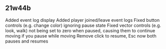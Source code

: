 ## 21w44b

Added event log display
Added player joined/leave event logs
Fixed button controls (e.g. change color) ignoring pause state
Fixed vector controls (e.g. look, walk) not being set to zero when paused, causing them to continue moving if you pause while moving
Remove click to resume, Esc now both pauses and resumes
